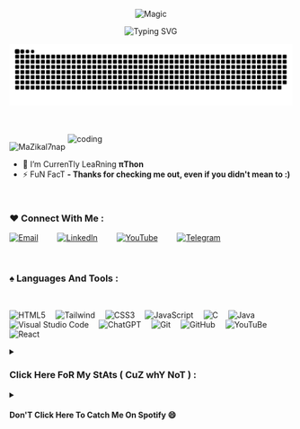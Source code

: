 <p align="center">
  <img src="https://capsule-render.vercel.app/api?type=waving&color=auto&height=200&section=header&text=MAZ❗K&fontSize=50&animation=fadeIn&fontAlignY=35&descAlignY=45" alt="Magic"></img>
</p>

<p align="center">
  <img src="https://readme-typing-svg.herokuapp.com?font=Architects+Daughter&color=7AF79A&size=30&lines=Heyyyy❗+iT's+MaZik🌟🎩✨❗...;A+FronTenD+🌐+DeVeLoPeR;<------Also+LoVe+Gaming------>;<-----AnD+ModdinG---->" alt="Typing SVG" />
</p>
<p align="center">
  <picture>
    <source
      media="(prefers-color-scheme: dark)"
      srcset="https://raw.githubusercontent.com/platane/snk/output/github-contribution-grid-snake-dark.svg"
    />
    <source
      media="(prefers-color-scheme: light)"
      srcset="https://raw.githubusercontent.com/platane/snk/output/github-contribution-grid-snake.svg"
    />
    <img
      alt="github contribution grid snake animation"
      src="https://raw.githubusercontent.com/platane/snk/output/github-contribution-grid-snake.svg"
    />
  </picture>
</p><br><br>

<img align="right" width="400" alt="coding" src="https://user-images.githubusercontent.com/74038190/238353480-219bcc70-f5dc-466b-9a60-29653d8e8433.gif">
<p align="left">
  <img 
    src="https://komarev.com/ghpvc/?username=MaZikal7nap&label=Profile%20views&color=0e75b6&style=flat" 
    alt="MaZikal7nap" 
    width="150" 
    height="auto" 
  />
</p>

- 🌱 I’m CurrenTly LeaRning **πThon**
- ⚡ FuN FacT **- Thanks for checking me out, even if you didn't mean to :)**
<br>

<h3 align="left"> ♥ Connect With Me :</h3>

<div style="display: flex; flex-wrap: wrap; gap: 10px; align-items: center;">
  <a target="_blank" href="mailto:nikhilbisht707@gmail.com"><img src="https://img.shields.io/badge/Gmail-D14836?style=for-the-badge&logo=gmail&logoColor=white" alt="Email"></a>&emsp;
  <a target="_blank" href="https://linkedin.com/in/nitin-kamal-bisht-1395b7230"><img src="https://img.shields.io/badge/LinkedIn-0077B5?style=for-the-badge&logo=linkedin&logoColor=white" alt="LinkedIn"></a>&emsp;
  <a href="https://www.youtube.com/@Magic_z7" target="_blank"><img src="https://img.shields.io/badge/YouTube-FF0000?style=for-the-badge&logo=youtube&logoColor=white" alt="YouTube"></a>&emsp;
  <a href="https://t.me/MaGicaL7Nap" target="_blank"><img src="https://img.shields.io/badge/Telegram-2CA5E0?style=for-the-badge&logo=telegram&logoColor=white" alt="Telegram"></a>
</div>

<br><h3 align="left"> ♠ Languages And Tools :</h3>&emsp;

![HTML5](https://img.shields.io/badge/HTML5%20-%23E34F26.svg?style=for-the-badge&logo=html5&logoColor=white)&emsp;
![Tailwind](https://img.shields.io/badge/Tailwind_CSS-38B2AC?style=for-the-badge&logo=tailwind-css&logoColor=white)&emsp;
![CSS3](https://img.shields.io/badge/CSS%20-%231572B6.svg?style=for-the-badge&logo=css3&logoColor=white)&emsp;
![JavaScript](https://img.shields.io/badge/JavaScript%20-%23F7DF1E.svg?style=for-the-badge&logo=javascript&logoColor=black)&emsp;
![C](https://img.shields.io/badge/C%20-%232370ED.svg?style=for-the-badge&logo=c&logoColor=white)&emsp;
![Java](https://img.shields.io/badge/Java-ED8B00?style=for-the-badge&logo=java&logoColor=white")&emsp;
![Visual Studio Code](https://img.shields.io/badge/Visual%20Studio%20Code-0078d7.svg?style=for-the-badge&logo=visual-studio-code&logoColor=white)&emsp;
![ChatGPT](https://img.shields.io/badge/ChatGPT-74aa9c?style=for-the-badge&logo=openai&logoColor=white)&emsp;
![Git](https://img.shields.io/badge/git-%23F05033.svg?style=for-the-badge&logo=git&logoColor=white)&emsp;
![GitHub](https://img.shields.io/badge/github-%23121011.svg?style=for-the-badge&logo=github&logoColor=white)&emsp;
![YouTuBe](https://img.shields.io/badge/YouTube-FF0000?style=for-the-badge&logo=youtube&logoColor=white)
<img src="https://techstack-generator.vercel.app/react-icon.svg" alt="React" width="50" height="40">&emsp;

<details>
  <summary>
<h3> Click Here FoR My StAts ( CuZ whY NoT ) : </h3> </summary>
  <div>
    <p>
      <img align="top" src="https://github-readme-streak-stats.herokuapp.com/?user=MaZikal7nap&&theme=radical" alt="Github Streak">
      <img src="https://github-readme-stats.vercel.app/api?username=MaZikal7nap&show_icons=true&theme=radical" alt="Github Stats">
      <img src="https://github-readme-stats.vercel.app/api/top-langs/?username=MaZikal7nap&theme=radical" alt="Top Languages">
  </div>
  
### ♦ AcTiViTy GRAPH --->
&emsp;
[![MaZiK's github activity graph](https://github-readme-activity-graph.vercel.app/graph?username=MaZikal7nap&bg_color=1d1b1b&color=67f4fe&line=04ff00&point=df03fc&area=true&hide_border=true)](https://github.com/ashutosh00710/github-readme-activity-graph)&emsp;
</details>

<details>
<summary> <h4> Don'T Click Here To Catch Me On Spotify 😄</h4> </summary>

<h3 align="center"><u>🎵 My SpoTify PLayLisT</u></h3>&emsp;&emsp;
<p align="center">
<a href="https://open.spotify.com/playlist/3TLz0QqQrU0ryMXDNdj5y8?si=0d2eac99d440424f" target="_blank"><img src="https://github.com/MaZikal7nap/MaZikal7nap/blob/main/spotify.png" width = "200" height ="200"></a></p>&emsp;
<a href="https://data-card-for-spotify.herokuapp.com/card?user_id=lqlwpwp3t3occ87ikxg4ys6cc">
<img src="https://data-card-for-spotify.herokuapp.com/api/card?user_id=lqlwpwp3t3occ87ikxg4ys6cc" alt="Data Card for Spotify">
</a>
</details>
